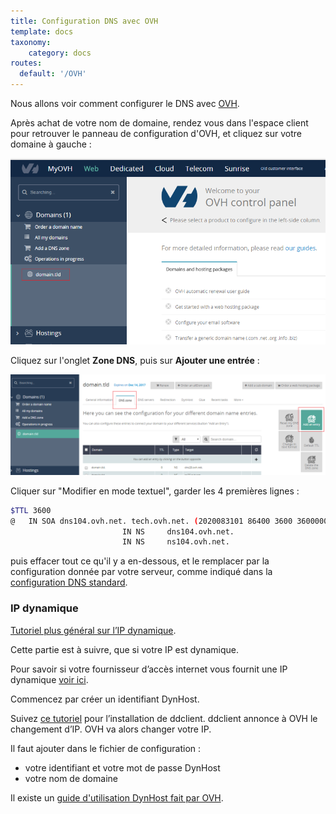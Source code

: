 ```yaml
---
title: Configuration DNS avec OVH
template: docs
taxonomy:
    category: docs
routes:
  default: '/OVH'
---
```


Nous allons voir comment configurer le DNS avec [OVH](http://www.ovh.com).

Après achat de votre nom de domaine, rendez vous dans l'espace client pour retrouver le panneau de configuration d'OVH, et cliquez sur votre domaine à gauche :

<img src="/images/ovh_control_panel.png" width=800>

Cliquez sur l'onglet **Zone DNS**, puis sur **Ajouter une entrée** :

<img src="/images/ovh_dns_zone.png" width=800>

Cliquer sur "Modifier en mode textuel", garder les 4 premières lignes :
```bash
$TTL 3600
@	IN SOA dns104.ovh.net. tech.ovh.net. (2020083101 86400 3600 3600000 60)
                         IN NS     dns104.ovh.net.
                         IN NS     ns104.ovh.net.
```
puis effacer tout ce qu'il y a en-dessous, et le remplacer par la configuration donnée par votre serveur, comme indiqué dans la [configuration DNS standard](/dns_config).


### IP dynamique

[Tutoriel plus général sur l’IP dynamique](/dns_dynamicip).

Cette partie est à suivre, que si votre IP est dynamique.

Pour savoir si votre fournisseur d’accès internet vous fournit une IP dynamique [voir ici](/isp).

Commencez par créer un identifiant DynHost.

Suivez [ce tutoriel](http://blog.developpez.com/brutus/p6316/ubuntu/configurer_dynhost_ovh_avec_ddclient) pour l’installation de ddclient.
ddclient annonce à OVH le changement d’IP. OVH va alors changer votre IP.

Il faut ajouter dans le fichier de configuration :
* votre identifiant et votre mot de passe DynHost
* votre nom de domaine

Il existe un [guide d'utilisation DynHost fait par OVH](https://docs.ovh.com/fr/fr/web/domains/utilisation-dynhost/).
